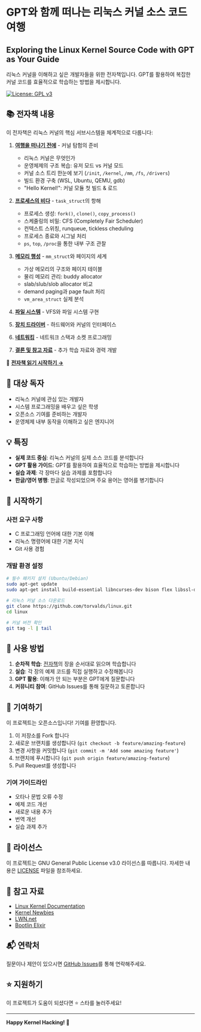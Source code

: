 # GPT와 함께 떠나는 리눅스 커널 소스 코드 여행

## Exploring the Linux Kernel Source Code with GPT as Your Guide

리눅스 커널을 이해하고 싶은 개발자들을 위한 전자책입니다. GPT를 활용하여 복잡한 커널 코드를 효율적으로 학습하는 방법을 제시합니다.

[![License: GPL v3](https://img.shields.io/badge/License-GPLv3-blue.svg)](https://www.gnu.org/licenses/gpl-3.0)

## 📚 전자책 내용

이 전자책은 리눅스 커널의 핵심 서브시스템을 체계적으로 다룹니다:

1. **[여행을 떠나기 전에](docs/00-introduction.md)** - 커널 탐험의 준비
   - 리눅스 커널은 무엇인가
   - 운영체제의 구조 복습: 유저 모드 vs 커널 모드
   - 커널 소스 트리 한눈에 보기 (`/init`, `/kernel`, `/mm`, `/fs`, `/drivers`)
   - 빌드 환경 구축 (WSL, Ubuntu, QEMU, gdb)
   - "Hello Kernel!": 커널 모듈 첫 빌드 & 로드

2. **[프로세스의 비다](docs/02-process-management.md)** - `task_struct`의 항해
   - 프로세스 생성: `fork()`, `clone()`, `copy_process()`
   - 스케줄링의 비밀: CFS (Completely Fair Scheduler)
   - 컨텍스트 스위칭, runqueue, tickless cheduling
   - 프로세스 종료와 시그널 처리
   - `ps`, `top`, `/proc`을 통한 내부 구조 관찰
     
3. **[메모리 행성](docs/03-memory-management.md)** - `mm_struct`와 페이지의 세계
   - 가상 메모리의 구조와 페이지 테이블
   - 물리 메모리 관리: buddy allocator
   - slab/slub/slob allocator 비교
   - demand paging과 page fault 처리
   - `vm_area_struct` 실제 분석
     
6. **[파일 시스템](docs/04-file-systems.md)** - VFS와 파일 시스템 구현
7. **[장치 드라이버](docs/05-device-drivers.md)** - 하드웨어와 커널의 인터페이스
8. **[네트워킹](docs/06-networking.md)** - 네트워크 스택과 소켓 프로그래밍
9. **[결론 및 참고 자료](docs/07-conclusion.md)** - 추가 학습 자료와 경력 개발

📖 **[전자책 읽기 시작하기 →](docs/index.md)**

## 🎯 대상 독자

- 리눅스 커널에 관심 있는 개발자
- 시스템 프로그래밍을 배우고 싶은 학생
- 오픈소스 기여를 준비하는 개발자
- 운영체제 내부 동작을 이해하고 싶은 엔지니어

## 💡 특징

- **실제 코드 중심**: 리눅스 커널의 실제 소스 코드를 분석합니다
- **GPT 활용 가이드**: GPT를 활용하여 효율적으로 학습하는 방법을 제시합니다
- **실습 과제**: 각 장마다 실습 과제를 포함합니다
- **한글/영어 병행**: 한글로 작성되었으며 주요 용어는 영어를 병기합니다

## 🚀 시작하기

### 사전 요구 사항

- C 프로그래밍 언어에 대한 기본 이해
- 리눅스 명령어에 대한 기본 지식
- Git 사용 경험

### 개발 환경 설정

```bash
# 필수 패키지 설치 (Ubuntu/Debian)
sudo apt-get update
sudo apt-get install build-essential libncurses-dev bison flex libssl-dev libelf-dev

# 리눅스 커널 소스 다운로드
git clone https://github.com/torvalds/linux.git
cd linux

# 커널 버전 확인
git tag -l | tail
```

## 📖 사용 방법

1. **순차적 학습**: [전자책](docs/index.md)의 장을 순서대로 읽으며 학습합니다
2. **실습**: 각 장의 예제 코드를 직접 실행하고 수정해봅니다
3. **GPT 활용**: 이해가 안 되는 부분은 GPT에게 질문합니다
4. **커뮤니티 참여**: GitHub Issues를 통해 질문하고 토론합니다

## 🤝 기여하기

이 프로젝트는 오픈소스입니다! 기여를 환영합니다.

1. 이 저장소를 Fork 합니다
2. 새로운 브랜치를 생성합니다 (`git checkout -b feature/amazing-feature`)
3. 변경 사항을 커밋합니다 (`git commit -m 'Add some amazing feature'`)
4. 브랜치에 푸시합니다 (`git push origin feature/amazing-feature`)
5. Pull Request를 생성합니다

### 기여 가이드라인

- 오타나 문법 오류 수정
- 예제 코드 개선
- 새로운 내용 추가
- 번역 개선
- 실습 과제 추가

## 📝 라이선스

이 프로젝트는 GNU General Public License v3.0 라이선스를 따릅니다. 자세한 내용은 [LICENSE](LICENSE) 파일을 참조하세요.

## 🔗 참고 자료

- [Linux Kernel Documentation](https://www.kernel.org/doc/html/latest/)
- [Kernel Newbies](https://kernelnewbies.org/)
- [LWN.net](https://lwn.net/)
- [Bootlin Elixir](https://elixir.bootlin.com/linux/latest/source)

## 📬 연락처

질문이나 제안이 있으시면 [GitHub Issues](https://github.com/chaebinkim25/Exploring-the-Linux-Kernel-Source-Code-with-GPT-as-Your-Guide/issues)를 통해 연락해주세요.

## ⭐ 지원하기

이 프로젝트가 도움이 되셨다면 ⭐️ 스타를 눌러주세요!

---

**Happy Kernel Hacking! 🐧**
